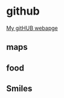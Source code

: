 # github

[My gitHUB webapge](https://github.com/HungWei729)

## maps





## food




## Smiles



